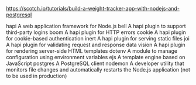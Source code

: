 https://scotch.io/tutorials/build-a-weight-tracker-app-with-nodejs-and-postgresql

hapi	A web application framework for Node.js
bell	A hapi plugin to support third-party logins
boom	A hapi plugin for HTTP errors
cookie	A hapi plugin for cookie-based authentication
inert	A hapi plugin for serving static files
joi	A hapi plugin for validating request and response data
vision	A hapi plugin for rendering server-side HTML templates
dotenv	A module to manage configuration using environment variables
ejs	A template engine based on JavaScript
postgres	A PostgreSQL client
nodemon	A developer utility that monitors file changes and automatically restarts the Node.js application (not to be used in production)